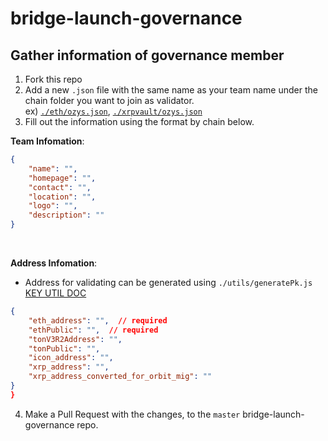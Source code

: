 # bridge-launch-governance

## Gather information of governance member
1. Fork this repo
2. Add a new `.json` file with the same name as your team name under the chain folder you want to join as validator.  
ex) [`./eth/ozys.json`](./eth/ozys.json), [`./xrpvault/ozys.json`](./xrp/ozys.json)
3. Fill out the information using the format by chain below.   

**Team Infomation**:
```json
{
    "name": "",
    "homepage": "",
    "contact": "",
    "location": "",
    "logo": "",
    "description": ""
}
```
<br/>

**Address Infomation**:
- Address for validating can be generated using `./utils/generatePk.js` [KEY UTIL DOC](./utils/README.md)
```json
{
    "eth_address": "",  // required
    "ethPublic": "",  // required
    "tonV3R2Address": "",
    "tonPublic": "",
    "icon_address": "",
    "xrp_address": "",
    "xrp_address_converted_for_orbit_mig": ""
}
}
```

4. Make a Pull Request with the changes, to the `master` bridge-launch-governance repo.
<br/>
<br/>